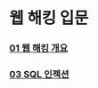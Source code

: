 # 웹 해킹 입문

### [01 웹 해킹 개요]()

### [03 SQL 인젝션](https://github.com/waeandway/TIL/blob/master/Web-Security/WebHackingBasic/Chapter/03.md)

